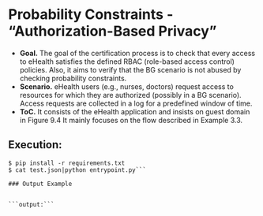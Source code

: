 # Probability Constraints - “Authorization-Based Privacy”


* **Goal.** The goal of the certification process is to check that every access to eHealth satisfies the defined RBAC (role-based access control) policies. Also, it aims to verify that the BG scenario is not abused by checking probability constraints.
* **Scenario.** eHealth users (e.g., nurses, doctors) request access to resources for which they are authorized (possibly in a BG scenario). Access requests are collected in a log for a predefined window of time.
* **ToC.** It consists of the eHealth application and insists on guest domain in Figure 9.4 It mainly focuses on the flow described in Example 3.3.



## Execution:

```
$ pip install -r requirements.txt
$ cat test.json|python entrypoint.py```

### Output Example


```output:```